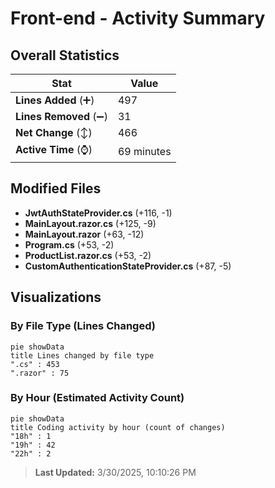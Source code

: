 # Front-end - Activity Summary 

## Overall Statistics

| Stat                   | Value                                                             |
| ---------------------- | ----------------------------------------------------------------- |
| **Lines Added** (➕)   | 497                                          |
| **Lines Removed** (➖) | 31                                        |
| **Net Change** (↕)    | 466                |
| **Active Time** (⌚)   | 69 minutes |


## Modified Files
- **JwtAuthStateProvider.cs** (+116, -1)
- **MainLayout.razor.cs** (+125, -9)
- **MainLayout.razor** (+63, -12)
- **Program.cs** (+53, -2)
- **ProductList.razor.cs** (+53, -2)
- **CustomAuthenticationStateProvider.cs** (+87, -5)

## Visualizations

### By File Type (Lines Changed)

```mermaid
pie showData
title Lines changed by file type
".cs" : 453
".razor" : 75
```

### By Hour (Estimated Activity Count)

```mermaid
pie showData
title Coding activity by hour (count of changes)
"18h" : 1
"19h" : 42
"22h" : 2
```


> **Last Updated:** 3/30/2025, 10:10:26 PM